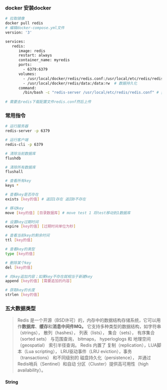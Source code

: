 ### docker 安装docker

```bash
# 拉取镜像
docker pull redis
# 编辑docker-compose.yml文件
version: '3'

services:
   redis:
      image: redis
      restart: always
      container_name: myredis
      ports: 
        - 6379:6379
      volumes: 
        - /usr/local/docker/redis/redis.conf:/usr/local/etc/redis/redis.conf:rw  # 挂载配置文件
        - /usr/local/docker/redis/data:/data:rw  # 数据持久化
      command: 
        /bin/bash -c "redis-server /usr/local/etc/redis/redis.conf" # 指定运行时使用的配置文件
 
# 需要去redis下载配置文件redis.conf然后上传
```

### 常用指令

```bash
# 运行服务器
redis-server -p 6379

# 运行客户端
redis-cli -p 6379

# 清除当前数据库
flushdb

# 清除所有数据库
flushall 

# 查看所有key
keys *

# 查看key是否存在
exists [key的值] # 返回1存在 返回0不存在

# 移动key
move [key的值] [目录数据库] # move test 1 将test移动到1数据库

# 设置key过期时间
expire [key的值] [过期时间单位为秒]

# 查看当前key的剩余时间
ttl [key的值]

# 查看key的类型
type [key的值]

# 删除某个key
del [key的值]

# 向key追加内容；如果key不存在就相当于新建key
append [key的值] [需要追加的内容]

# 获取key的长度
strlen [key的值]
```

### 五大数据类型

> Redis 是一个开源（BSD许可）的，内存中的数据结构存储系统，它可以用作**数据库**、**缓存**和**消息中间件MQ。** 它支持多种类型的数据结构，如字符串（strings）， 散列（hashes）， 列表（lists）， 集合（sets）， 有序集合（sorted sets） 与范围查询， bitmaps， hyperloglogs 和 地理空间（geospatial） 索引半径查询。 Redis 内置了 复制（replication），LUA脚本（Lua scripting）， LRU驱动事件（LRU eviction），事务（transactions） 和不同级别的 磁盘持久化（persistence）， 并通过 Redis哨兵（Sentinel）和自动 分区（Cluster）提供高可用性（high availability）。

#### String